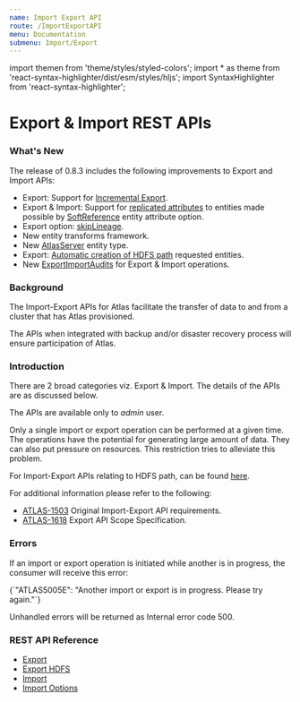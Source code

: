 ```yaml
---
name: Import Export API
route: /ImportExportAPI
menu: Documentation
submenu: Import/Export
---
```


import  themen  from 'theme/styles/styled-colors';
import  * as theme  from 'react-syntax-highlighter/dist/esm/styles/hljs';
import SyntaxHighlighter from 'react-syntax-highlighter';

# Export & Import REST APIs

### What's New
The release of 0.8.3 includes the following improvements to Export and Import APIs:
   * Export: Support for [Incremental Export](#/IncrementalExport).
   * Export & Import: Support for [replicated attributes](#/ReplicatedAttributes) to entities made possible by [SoftReference](#/SoftReference) entity attribute option.
   * Export option: [skipLineage](#/IncrementalExport).
   * New entity transforms framework.
   * New [AtlasServer](#/AtlasServer) entity type.
   * Export: [Automatic creation of HDFS path](#/ExportHDFSAPI) requested entities.
   * New [ExportImportAudits](#/ExportImportAudits) for Export & Import operations.

### Background
The Import-Export APIs for Atlas facilitate the transfer of data to and from a cluster that has Atlas provisioned.

The APIs when integrated with backup and/or disaster recovery process will ensure participation of Atlas.

### Introduction
There are 2 broad categories viz. Export & Import. The details of the APIs are as discussed below.

The APIs are available only to _admin_ user.

Only a single import or export operation can be performed at a given time. The operations have the potential for generating large amount of data. They can also put pressure on resources. This restriction tries to alleviate this problem.

For Import-Export APIs relating to HDFS path, can be found [here](#/ExportHDFSAPI).

For additional information please refer to the following:
   * [ATLAS-1503](https://issues.apache.org/jira/browse/ATLAS-1503) Original Import-Export API requirements.
   * [ATLAS-1618](https://issues.apache.org/jira/browse/ATLAS-1618) Export API Scope Specification.

### Errors
If an import or export operation is initiated while another is in progress, the consumer will receive this error:

<SyntaxHighlighter wrapLines={true} language="shell" style={theme.dark}>
{`"ATLAS5005E": "Another import or export is in progress. Please try again."`}
</SyntaxHighlighter>

Unhandled errors will be returned as Internal error code 500.

### REST API Reference
   * [Export](#/ExportAPI)
   * [Export HDFS](#/ExportHDFSAPI)
   * [Import](#/ImportAPI)
   * [Import Options](#/ImportAPIOptions)

